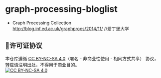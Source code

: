 # graph-processing-bloglist


- Graph Processing Collection http://blog.inf.ed.ac.uk/graphprocs/2014/11/  //爱丁堡大学











## 📜许可证协议
本仓库遵循 [CC BY-NC-SA 4.0](https://github.com/huihut/interview/blob/master/LICENSE)（署名 - 非商业性使用 - 相同方式共享） 协议，转载请注明出处，不得用于商业目的。   
[![CC BY-NC-SA 4.0](https://i.creativecommons.org/l/by-nc-sa/4.0/88x31.png)](LICENSE)
